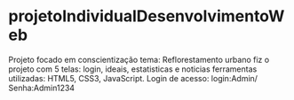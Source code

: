 # projetoIndividualDesenvolvimentoWeb

Projeto focado em conscientização
tema: Reflorestamento urbano
fiz o projeto com 5 telas: login, ideais, estatisticas e noticias
ferramentas utilizadas: HTML5, CSS3, JavaScript.
Login de acesso: login:Admin/ Senha:Admin1234
